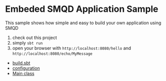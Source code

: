# Embeded SMQD Application Sample

This sample shows how simple and easy to build your own application using SMQD

1. check out this project
2. simply `sbt run`
3. open your browser with `http://localhost:8080/hello` and `http://localhost:8080/echo/MyMessage`

- [build.sbt](build.sbt)
- [configuration](src/main/resources/hello-world.conf)
- [Main class](src/main/scala/sample/helloworld/Main.scala)

